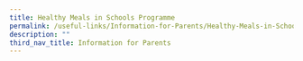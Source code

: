 ```yaml
---
title: Healthy Meals in Schools Programme
permalink: /useful-links/Information-for-Parents/Healthy-Meals-in-Schools-Programme/
description: ""
third_nav_title: Information for Parents
---
```

